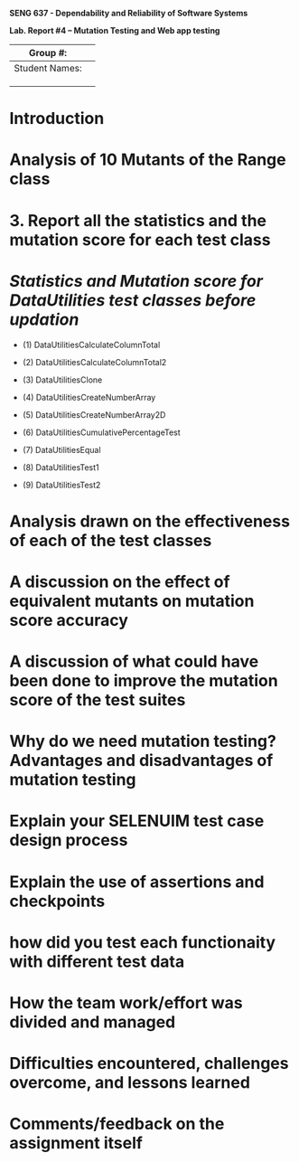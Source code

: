 **SENG 637 - Dependability and Reliability of Software Systems**

**Lab. Report \#4 – Mutation Testing and Web app testing**

| Group \#:      |     |
| -------------- | --- |
| Student Names: |     |
|                |     |
|                |     |
|                |     |

# Introduction

# Analysis of 10 Mutants of the Range class 

# 3. Report all the statistics and the mutation score for each test class

# *Statistics and Mutation score for DataUtilities test classes before updation*

* (1) DataUtilitiesCalculateColumnTotal

* (2) DataUtilitiesCalculateColumnTotal2

* (3) DataUtilitiesClone

* (4) DataUtilitiesCreateNumberArray

* (5) DataUtilitiesCreateNumberArray2D

* (6) DataUtilitiesCumulativePercentageTest

* (7) DataUtilitiesEqual

* (8) DataUtilitiesTest1

* (9) DataUtilitiesTest2

# Analysis drawn on the effectiveness of each of the test classes

# A discussion on the effect of equivalent mutants on mutation score accuracy

# A discussion of what could have been done to improve the mutation score of the test suites

# Why do we need mutation testing? Advantages and disadvantages of mutation testing

# Explain your SELENUIM test case design process

# Explain the use of assertions and checkpoints

# how did you test each functionaity with different test data

# How the team work/effort was divided and managed

# Difficulties encountered, challenges overcome, and lessons learned

# Comments/feedback on the assignment itself
